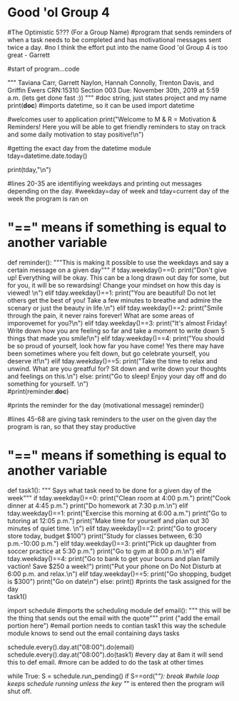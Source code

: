 # Good 'ol Group 4
#The Optimistic 5??? (For a Group Name)
#program that sends reminders of when a task needs to be completed and has motivational messages sent twice a day. 
#no I think the effort put into the name Good 'ol Group 4 is too great - Garrett 

#start of program...code

"""
Taviana Carr, Garrett Naylon, Hannah Connolly, Trenton Davis, and Griffin Ewers
CRN:15310
Section 003
Due: November 30th, 2019 at 5:59 a.m. (lets get done fast :))
"""
#doc string, just states project and my name
print(__doc__)
#imports datetime, so it can be used
import datetime

#welcomes user to application
print("Welcome to M & R = Motivation & Reminders! Here you will be able to get friendly reminders to stay on track and some daily motivation to stay positive!\n")

#getting the exact day from the datetime module
tday=datetime.date.today()

print(tday,"\n")

#lines 20-35 are identifiying weekdays and printing out messages depending on the day.
#weekday=day of week and tday=current day of the week the program is ran on
# "==" means if something is equal to another variable 
def reminder():
    """This is making it possible to use the weekdays and say a certain message on a given day"""
    if tday.weekday()==0:
        print("Don't give up! Everything will be okay. This can be a long drawn out day for some, but for you, it will be so rewardsing! Change your mindset on how this day is viewed! \n") 
    elif tday.weekday()==1:
        print("You are beautiful! Do not let others get the best of you! Take a few minutes to breathe and admire the scenary or just the beauty in life.\n")
    elif tday.weekday()==2:
        print("Smile through the pain, it never rains forever! What are some areas of imporovemet for you?\n")
    elif tday.weekday()==3:
        print("It's almost Friday! Write down how you are feeling so far and take a moment to write down 5 things that made you smile!\n")
    elif tday.weekday()==4: 
        print("You should be so proud of yourself, look how far you have come! Yes there may have been sometimes where you felt down, but go celebrate yourself, you deserve it!\n")
    elif tday.weekday()==5:
        print("Take the time to relax and unwind. What are you greatful for? Sit down and write down your thoughts and feelings on this.\n")
    else:
        print("Go to sleep! Enjoy your day off and do something for yourself. \n")  
#print(reminder.__doc__)
        
#prints the reminder for the day (motivational message)
reminder()

#lines 45-68 are giving task reminders to the user on the given day the program is ran, so that they stay productive
# "==" means if something is equal to another variable 
def task1():
    """ Says what task need to be done for a given day of the week"""
    if tday.weekday()==0:
       print("Clean room at 4:00 p.m.")
       print("Cook dinner at 4:45 p.m.")
       print("Do homework at 7:30 p.m.\n")
    elif tday.weekday()==1:
        print("Exercise this morning at 6:00 a.m.")
        print("Go to tutoring at 12:05 p.m.")
        print("Make time for yourself and plan out 30 minutes of quiet time. \n")
    elif tday.weekday()==2:
        print("Go to grocery store today, budget $100")
        print("Study for classes between, 6:30 p.m.-10:00 p.m.")
    elif tday.weekday()==3:
        print("Pick up daughter from soccer practice at 5:30 p.m.")
        print("Go to gym at 8:00 p.m.\n")
    elif tday.weekday()==4:
        print("Go to bank to get your bouns and plan family vaction! Save $250 a week!")
        print("Put your phone on Do Not Disturb at 6:00 p.m. and relax.\n")
    elif tday.weekday()==5:
        print("Go shopping, budget is $300")
        print("Go on date\n")
    else:
        print()
#prints the task assigned for the day        
task1()

import schedule
#imports the scheduling module 
def email():
    """ this will be the thing that sends out the email with the quote"""
    print ("add the email portion here")
    #email portion needs to contian task1 this way the schedule module knows to send out the email containing days tasks
    
schedule.every().day.at("08:00").do(email)
schedule.every().day.at("08:00").do(task1)
#every day at 8am it will send this to def email.
#more can be added to do the task at other times

while True:
   S = schedule.run_pending()
   if S==ord("*"):
        break
#while loop keeps schedule running unless the key "*" is entered then the program will shut off.
